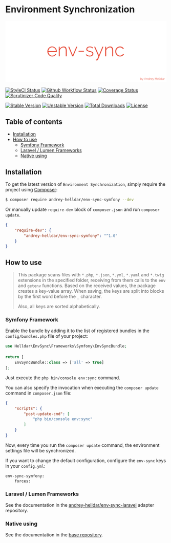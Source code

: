 # Environment Synchronization

<p align="center">
    <img src="/.github/images/logo.png?raw=true" alt="Env Sync"/>
</p>

[![StyleCI Status][badge_styleci]][link_styleci]
[![Github Workflow Status][badge_build]][link_build]
[![Coverage Status][badge_coverage]][link_scrutinizer]
[![Scrutinizer Code Quality][badge_quality]][link_scrutinizer]

[![Stable Version][badge_stable]][link_packagist]
[![Unstable Version][badge_unstable]][link_packagist]
[![Total Downloads][badge_downloads]][link_packagist]
[![License][badge_license]][link_license]

## Table of contents

* [Installation](#installation)
* [How to use](#how-to-use)
    * [Symfony Framework](#symfony-framework)
    * [Laravel / Lumen Frameworks](#laravel--lumen-frameworks)
    * [Native using](#native-using)

## Installation

To get the latest version of `Environment Synchronization`, simply require the project using [Composer](https://getcomposer.org):

```bash
$ composer require andrey-helldar/env-sync-symfony --dev
```

Or manually update `require-dev` block of `composer.json` and run `composer update`.

```json
{
    "require-dev": {
        "andrey-helldar/env-sync-symfony": "^1.0"
    }
}
```

## How to use

> This package scans files with `*.php`, `*.json`, `*.yml`, `*.yaml` and `*.twig` extensions in the specified folder, receiving from them calls to the `env` and `getenv` functions.
> Based on the received values, the package creates a key-value array. When saving, the keys are split into blocks by the first word before the `_` character.
>
> Also, all keys are sorted alphabetically.

### Symfony Framework

Enable the bundle by adding it to the list of registered bundles in the `config/bundles.php` file of your project:

```php
use Helldar\EnvSync\Frameworks\Symfony\EnvSyncBundle;

return [
    EnvSyncBundle::class => ['all' => true]
];
```

Just execute the `php bin/console env:sync` command.

You can also specify the invocation when executing the `composer update` command in `composer.json` file:

```json
{
    "scripts": {
        "post-update-cmd": [
            "php bin/console env:sync"
        ]
    }
}
```

Now, every time you run the `composer update` command, the environment settings file will be synchronized.

If you want to change the default configuration, configure the `env-sync` keys in your `config.yml`:

```
env-sync-symfony:
    forces:
```

### Laravel / Lumen Frameworks

See the documentation in the [andrey-helldar/env-sync-laravel](https://github.com/andrey-helldar/env-sync-laravel) adapter repository.

### Native using

See the documentation in the [base repository](https://github.com/andrey-helldar/env-sync).


[badge_build]:          https://img.shields.io/github/workflow/status/andrey-helldar/env-sync-symfony/phpunit?style=flat-square

[badge_downloads]:      https://img.shields.io/packagist/dt/andrey-helldar/env-sync-symfony.svg?style=flat-square

[badge_license]:        https://img.shields.io/packagist/l/andrey-helldar/env-sync-symfony.svg?style=flat-square

[badge_coverage]:       https://img.shields.io/scrutinizer/coverage/g/andrey-helldar/env-sync-symfony.svg?style=flat-square

[badge_quality]:        https://img.shields.io/scrutinizer/g/andrey-helldar/env-sync-symfony.svg?style=flat-square

[badge_stable]:         https://img.shields.io/github/v/release/andrey-helldar/env-sync-symfony?label=stable&style=flat-square

[badge_styleci]:        https://styleci.io/repos/334284853/shield

[badge_unstable]:       https://img.shields.io/badge/unstable-dev--main-orange?style=flat-square

[link_build]:           https://github.com/andrey-helldar/env-sync-symfony/actions

[link_license]:         LICENSE

[link_packagist]:       https://packagist.org/packages/andrey-helldar/env-sync-symfony

[link_scrutinizer]:     https://scrutinizer-ci.com/g/andrey-helldar/env-sync-symfony/?branch=main

[link_styleci]:         https://github.styleci.io/repos/334284853
